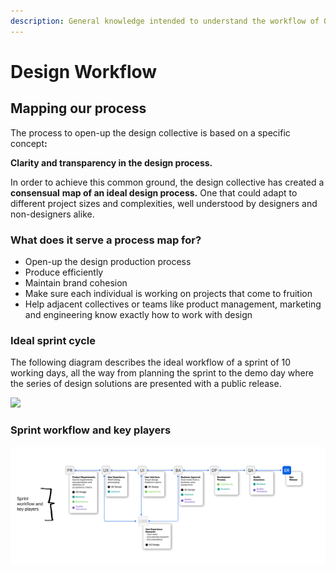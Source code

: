 ```yaml
---
description: General knowledge intended to understand the workflow of OpenCollective Design
---
```


# Design Workflow

## Mapping our process

The process to open-up the design collective is based on a specific concep&#x74;**:**

**Clarity and transparency in the design process.**

In order to achieve this common ground, the design collective has created a **consensual** **map of an ideal design process.** One that could adapt to different project sizes and complexities, well understood by designers and non-designers alike.

### What does it serve a process map for?

* Open-up the design production process
* Produce efficiently
* Maintain brand cohesion
* Make sure each individual is working on projects that come to fruition
* Help adjacent collectives or teams like product management, marketing and engineering know exactly how to work with design

### Ideal sprint cycle

The following diagram describes the ideal workflow of a sprint of 10 working days, all the way from planning the sprint to the demo day where the series of design solutions are presented with a public release.

![](<../../.gitbook/assets/2 (3) (2) (1).png>)

### Sprint workflow and key players

![](<../../.gitbook/assets/5 (2) (2) (2) (2) (2) (2) (1) (2).png>)
